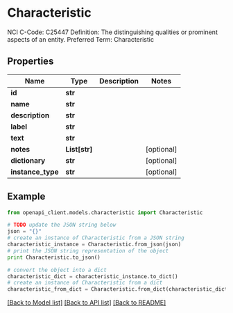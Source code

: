 # Characteristic

NCI C-Code: C25447 Definition: The distinguishing qualities or prominent aspects of an entity. Preferred Term: Characteristic

## Properties
Name | Type | Description | Notes
------------ | ------------- | ------------- | -------------
**id** | **str** |  | 
**name** | **str** |  | 
**description** | **str** |  | 
**label** | **str** |  | 
**text** | **str** |  | 
**notes** | **List[str]** |  | [optional] 
**dictionary** | **str** |  | [optional] 
**instance_type** | **str** |  | [optional] 

## Example

```python
from openapi_client.models.characteristic import Characteristic

# TODO update the JSON string below
json = "{}"
# create an instance of Characteristic from a JSON string
characteristic_instance = Characteristic.from_json(json)
# print the JSON string representation of the object
print Characteristic.to_json()

# convert the object into a dict
characteristic_dict = characteristic_instance.to_dict()
# create an instance of Characteristic from a dict
characteristic_from_dict = Characteristic.from_dict(characteristic_dict)
```
[[Back to Model list]](../README.md#documentation-for-models) [[Back to API list]](../README.md#documentation-for-api-endpoints) [[Back to README]](../README.md)


